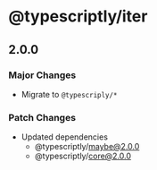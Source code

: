 # @typescriptly/iter

## 2.0.0

### Major Changes

- Migrate to `@typescriply/*`

### Patch Changes

- Updated dependencies
  - @typescriptly/maybe@2.0.0
  - @typescriptly/core@2.0.0
